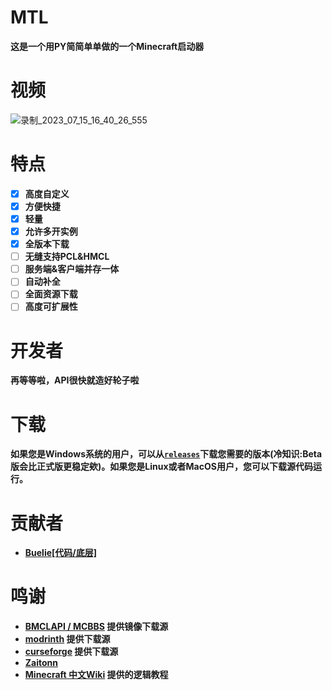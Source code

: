 # MTL
**这是一个用PY简简单单做的一个Minecraft启动器**

# 视频

![录制_2023_07_15_16_40_26_555](https://github.com/Buelie/MinecraftTechLauncher/assets/111875719/5e3cfc9a-5975-47e3-bd45-597545dac9ed)


# 特点
* [x] **高度自定义**
* [x] **方便快捷**
* [x] **轻量**
* [x] **允许多开实例**
* [x] **全版本下载**
* [ ] **无缝支持PCL&HMCL**
* [ ] **服务端&客户端并存一体**
* [ ] **自动补全**
* [ ] **全面资源下载**
* [ ] **高度可扩展性**

# 开发者
**再等等啦，API很快就造好轮子啦**

# 下载
**如果您是Windows系统的用户，可以从[`releases`](https://github.com/Buelie/MinecraftTechLauncher/releases)下载您需要的版本(冷知识:Beta版会比正式版更稳定欸)。如果您是Linux或者MacOS用户，您可以下载源代码运行。**

# 贡献者
* **[Buelie[代码/底层]](https://github.com/Buelie)**

# 鸣谢
* **[BMCLAPI / MCBBS](https://bmclapidoc.bangbang93.com/) 提供镜像下载源**
* **[modrinth](https://modrinth.com/) 提供下载源**
* **[curseforge](https://www.curseforge.com/) 提供下载源**
* **[Zaitonn](https://github.com/Zaitonn)**
*  **[Minecraft 中文Wiki](https://minecraft.fandom.com/zh/wiki/%E6%95%99%E7%A8%8B/%E7%BC%96%E5%86%99%E5%90%AF%E5%8A%A8%E5%99%A8) 提供的逻辑教程**
